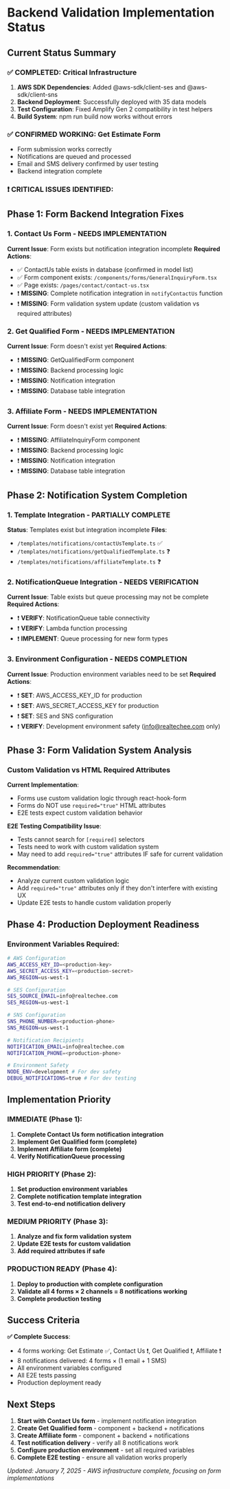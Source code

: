 # Backend Validation Implementation Status

## Current Status Summary

### ✅ COMPLETED: Critical Infrastructure
1. **AWS SDK Dependencies**: Added @aws-sdk/client-ses and @aws-sdk/client-sns
2. **Backend Deployment**: Successfully deployed with 35 data models
3. **Test Configuration**: Fixed Amplify Gen 2 compatibility in test helpers
4. **Build System**: npm run build now works without errors

### ✅ CONFIRMED WORKING: Get Estimate Form
- Form submission works correctly
- Notifications are queued and processed
- Email and SMS delivery confirmed by user testing
- Backend integration complete

### ❗ CRITICAL ISSUES IDENTIFIED:

## Phase 1: Form Backend Integration Fixes

### 1. Contact Us Form - NEEDS IMPLEMENTATION
**Current Issue**: Form exists but notification integration incomplete
**Required Actions**:
- ✅ ContactUs table exists in database (confirmed in model list)
- ✅ Form component exists: `/components/forms/GeneralInquiryForm.tsx`
- ✅ Page exists: `/pages/contact/contact-us.tsx`
- ❗ **MISSING**: Complete notification integration in `notifyContactUs` function
- ❗ **MISSING**: Form validation system update (custom validation vs required attributes)

### 2. Get Qualified Form - NEEDS IMPLEMENTATION
**Current Issue**: Form doesn't exist yet
**Required Actions**:
- ❗ **MISSING**: GetQualifiedForm component
- ❗ **MISSING**: Backend processing logic
- ❗ **MISSING**: Notification integration
- ❗ **MISSING**: Database table integration

### 3. Affiliate Form - NEEDS IMPLEMENTATION
**Current Issue**: Form doesn't exist yet
**Required Actions**:
- ❗ **MISSING**: AffiliateInquiryForm component
- ❗ **MISSING**: Backend processing logic
- ❗ **MISSING**: Notification integration  
- ❗ **MISSING**: Database table integration

## Phase 2: Notification System Completion

### 1. Template Integration - PARTIALLY COMPLETE
**Status**: Templates exist but integration incomplete
**Files**:
- `/templates/notifications/contactUsTemplate.ts` ✅
- `/templates/notifications/getQualifiedTemplate.ts` ❓
- `/templates/notifications/affiliateTemplate.ts` ❓

### 2. NotificationQueue Integration - NEEDS VERIFICATION
**Current Issue**: Table exists but queue processing may not be complete
**Required Actions**:
- ❗ **VERIFY**: NotificationQueue table connectivity
- ❗ **VERIFY**: Lambda function processing
- ❗ **IMPLEMENT**: Queue processing for new form types

### 3. Environment Configuration - NEEDS COMPLETION
**Current Issue**: Production environment variables need to be set
**Required Actions**:
- ❗ **SET**: AWS_ACCESS_KEY_ID for production
- ❗ **SET**: AWS_SECRET_ACCESS_KEY for production
- ❗ **SET**: SES and SNS configuration
- ❗ **VERIFY**: Development environment safety (info@realtechee.com only)

## Phase 3: Form Validation System Analysis

### Custom Validation vs HTML Required Attributes
**Current Implementation**: 
- Forms use custom validation logic through react-hook-form
- Forms do NOT use `required="true"` HTML attributes
- E2E tests expect custom validation behavior

**E2E Testing Compatibility Issue**:
- Tests cannot search for `[required]` selectors
- Tests need to work with custom validation system
- May need to add `required="true"` attributes IF safe for current validation

**Recommendation**:
- Analyze current custom validation logic
- Add `required="true"` attributes only if they don't interfere with existing UX
- Update E2E tests to handle custom validation properly

## Phase 4: Production Deployment Readiness

### Environment Variables Required:
```bash
# AWS Configuration
AWS_ACCESS_KEY_ID=<production-key>
AWS_SECRET_ACCESS_KEY=<production-secret>
AWS_REGION=us-west-1

# SES Configuration
SES_SOURCE_EMAIL=info@realtechee.com
SES_REGION=us-west-1

# SNS Configuration  
SNS_PHONE_NUMBER=<production-phone>
SNS_REGION=us-west-1

# Notification Recipients
NOTIFICATION_EMAIL=info@realtechee.com
NOTIFICATION_PHONE=<production-phone>

# Environment Safety
NODE_ENV=development # For dev safety
DEBUG_NOTIFICATIONS=true # For dev testing
```

## Implementation Priority

### IMMEDIATE (Phase 1):
1. **Complete Contact Us form notification integration**
2. **Implement Get Qualified form (complete)**  
3. **Implement Affiliate form (complete)**
4. **Verify NotificationQueue processing**

### HIGH PRIORITY (Phase 2):
1. **Set production environment variables**
2. **Complete notification template integration**
3. **Test end-to-end notification delivery**

### MEDIUM PRIORITY (Phase 3):
1. **Analyze and fix form validation system**
2. **Update E2E tests for custom validation**
3. **Add required attributes if safe**

### PRODUCTION READY (Phase 4):
1. **Deploy to production with complete configuration**
2. **Validate all 4 forms × 2 channels = 8 notifications working**
3. **Complete production testing**

## Success Criteria

**✅ Complete Success**:
- 4 forms working: Get Estimate ✅, Contact Us ❗, Get Qualified ❗, Affiliate ❗
- 8 notifications delivered: 4 forms × (1 email + 1 SMS)
- All environment variables configured
- All E2E tests passing
- Production deployment ready

## Next Steps

1. **Start with Contact Us form** - implement notification integration
2. **Create Get Qualified form** - component + backend + notifications  
3. **Create Affiliate form** - component + backend + notifications
4. **Test notification delivery** - verify all 8 notifications work
5. **Configure production environment** - set all required variables
6. **Complete E2E testing** - ensure all validation works properly

*Updated: January 7, 2025 - AWS infrastructure complete, focusing on form implementations*